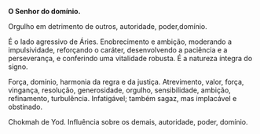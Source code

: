 **O Senhor do domínio.**

  

Orgulho em detrimento de outros, autoridade, poder,domínio.

  

É o lado agressivo de Áries. Enobrecimento e ambição, moderando a
impulsividade, reforçando o caráter, desenvolvendo a paciência e a
perseverança, e conferindo uma vitalidade robusta. É a natureza íntegra do
signo.

Força, domínio, harmonia da regra e da justiça. Atrevimento, valor, força,
vingança, resolução, generosidade, orgulho, sensibilidade, ambição,
refinamento, turbulência. Infatigável; também sagaz, mas implacável e
obstinado.

  

Chokmah de Yod. Influência sobre os demais, autoridade, poder, domínio.


